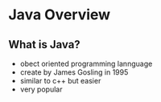 # Java Overview

## What is Java?
- obect oriented programming lannguage
- create by James Gosling in 1995
- similar to c++ but easier
- very popular

